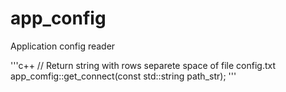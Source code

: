 # app_config
Application config reader

'''c++
// Return string with rows separete space of file config.txt
app_comfig::get_connect(const std::string path_str);
'''
